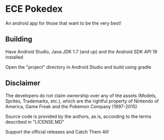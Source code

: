 # ECE Pokedex

An android app for those that want to be the very best!


## Building

Have Android Studio, Java JDK 1.7 (and up) and the Android SDK API 19 installed

Open the "project" directory in Android Studio and build using gradle

## Disclaimer

The developers do not claim ownership over any of the assets (Models, Sprites, Trademarks, etc.), which are the rightful property of Nintendo of America, Game Freak and the Pokemon Company (1997-2015)

Source code is provided by the authors, as is, according to the terms described in "LICENSE.MD"

Support the official releases and Catch Them All!
